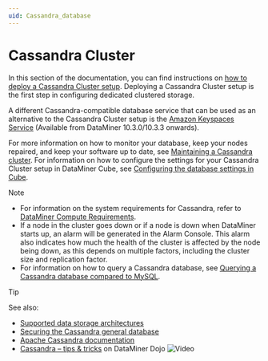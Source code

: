 ```yaml
---
uid: Cassandra_database
---
```


# Cassandra Cluster

In this section of the documentation, you can find instructions on [how to deploy a Cassandra Cluster setup](xref:Installing_Cassandra). Deploying a Cassandra Cluster setup is the first step in configuring dedicated clustered storage.

A different Cassandra-compatible database service that can be used as an alternative to the Cassandra Cluster setup is the [Amazon Keyspaces Service](xref:Amazon_Keyspaces_Service) (Available from DataMiner 10.3.0/10.3.3 onwards).

For more information on how to monitor your database, keep your nodes repaired, and keep your software up to date, see [Maintaining a Cassandra cluster](xref:Maintain_Cassandra_Cluster). For information on how to configure the settings for your Cassandra Cluster setup in DataMiner Cube, see [Configuring the database settings in Cube](xref:Configuring_the_database_settings_in_Cube).

> [!NOTE]
>
> - For information on the system requirements for Cassandra, refer to [DataMiner Compute Requirements](xref:DataMiner_Compute_Requirements).
> - If a node in the cluster goes down or if a node is down when DataMiner starts up, an alarm will be generated in the Alarm Console. This alarm also indicates how much the health of the cluster is affected by the node being down, as this depends on multiple factors, including the cluster size and replication factor.
> - For information on how to query a Cassandra database, see [Querying a Cassandra database compared to MySQL](xref:Querying_Cassandra_vs_MySQL).

> [!TIP]
> See also:
>
> - [Supported data storage architectures](xref:Supported_system_data_storage_architectures)
> - [Securing the Cassandra general database](xref:Security_Cassandra_general)
> - [Apache Cassandra documentation](https://cassandra.apache.org/doc/latest/)
> - [Cassandra – tips & tricks](https://community.dataminer.services/video/cassandra-tips-tricks/) on DataMiner Dojo ![Video](~/user-guide/images/video_Duo.png)
